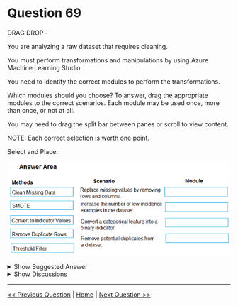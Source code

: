 # Question 69

DRAG DROP -

You are analyzing a raw dataset that requires cleaning.

You must perform transformations and manipulations by using Azure Machine Learning Studio.

You need to identify the correct modules to perform the transformations.

Which modules should you choose? To answer, drag the appropriate modules to the correct scenarios. Each module may be used once, more than once, or not at all.

You may need to drag the split bar between panes or scroll to view content.

NOTE: Each correct selection is worth one point.

Select and Place:

![Question Image](images/q69_q_0008700001.png)

<details>
  <summary>Show Suggested Answer</summary>

  <img src="images/q69_ans_0_0008700002.png" alt="Answer Image"><br>
<p>Box 1: Clean Missing Data -</p>
<p>Box 2: SMOTE -</p>
<p>Use the SMOTE module in Azure Machine Learning Studio to increase the number of underepresented cases in a dataset used for machine learning. SMOTE is a better way of increasing the number of rare cases than simply duplicating existing cases.</p>
<p>Box 3: Convert to Indicator Values</p>
<p>Use the Convert to Indicator Values module in Azure Machine Learning Studio. The purpose of this module is to convert columns that contain categorical values into a series of binary indicator columns that can more easily be used as features in a machine learning model.</p>
<p>Box 4: Remove Duplicate Rows -</p>
<p>Reference:</p>
<p>https://docs.microsoft.com/en-us/azure/machine-learning/studio-module-reference/smote https://docs.microsoft.com/en-us/azure/machine-learning/studio-module-reference/convert-to-indicator-values</p>

</details>

<details>
  <summary>Show Discussions</summary>

<blockquote><p><strong>Tehseen</strong> <code>(Sat 24 Jun 2023 11:25)</code> - <em>Upvotes: 16</em></p><p>Seems true</p></blockquote>
<blockquote><p><strong>azurelearner666</strong> <code>(Wed 10 Apr 2024 15:03)</code> - <em>Upvotes: 6</em></p><p>Correct!
Note that &quot;Convert to indicator values&quot; (re-encode Categorical values into binary columns) is also called One-Hot Encoding, https://docs.microsoft.com/en-us/learn/modules/prepare-data-for-machine-learning-azure-databricks/6-perform-data-encoding</p></blockquote>
<blockquote><p><strong>DodoScript</strong> <code>(Tue 20 Aug 2024 13:57)</code> - <em>Upvotes: 4</em></p><p>Answer is correct</p></blockquote>
<blockquote><p><strong>k1ngs1zed</strong> <code>(Sat 13 Apr 2024 06:45)</code> - <em>Upvotes: 3</em></p><p>Correct!</p></blockquote>

</details>

---

[<< Previous Question](question_68.md) | [Home](/index.md) | [Next Question >>](question_70.md)
